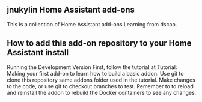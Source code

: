 ## jnukylin Home Assistant add-ons
This is a collection of Home Assistant add-ons.Learning from dscao.

## How to add this add-on repository to your Home Assistant install
Running the Development Version
First, follow the tutorial at Tutorial: Making your first add-on to learn how to build a basic addon.
Use git to clone this repository same addons folder used in the tutorial.
Make changes to the code, or use git to checkout branches to test.
Remember to to reload and reinstall the addon to rebuild the Docker containers to see any changes.
